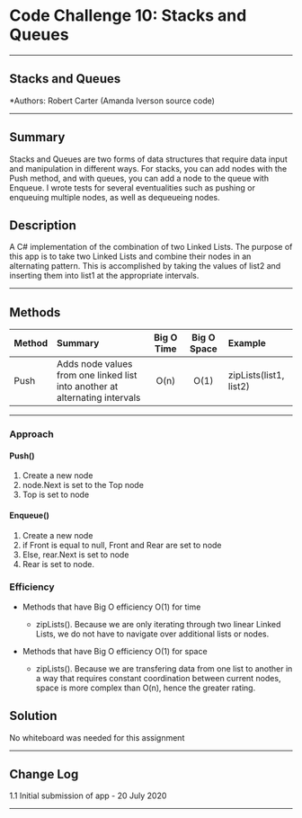 # Code Challenge 10: Stacks and Queues
---

## Stacks and Queues

*Authors: Robert Carter (Amanda Iverson source code)

---

## Summary

Stacks and Queues are two forms of data structures that require data input and manipulation in different ways. For stacks, you can add nodes with the Push method, and with queues, you can add a node to the queue with Enqueue.
I wrote tests for several eventualities such as pushing or enqueuing multiple nodes, as well as dequeueing nodes.

## Description

A C# implementation of the combination of two Linked Lists. The purpose of this app is to take two Linked Lists and combine their nodes in an alternating pattern. 
This is accomplished by taking the values of list2 and inserting them into list1 at the appropriate intervals.


---

## Methods

| Method | Summary | Big O Time | Big O Space | Example | 
| :----------- | :----------- | :-------------: | :-------------: | :----------- |
| Push | Adds node values from one linked list into another at alternating intervals | O(n) | O(1) | zipLists(list1, list2) |



---
### Approach

#### Push()
1. Create a new node
2. node.Next is set to the Top node
3. Top is set to node

#### Enqueue()
1. Create a new node
2. if Front is equal to null, Front and Rear are set to node
3. Else, rear.Next is set to node
4. Rear is set to node.

### Efficiency
* Methods that have Big O efficiency O(1) for time
  * zipLists(). Because we are only iterating through two linear Linked Lists, we do not have to navigate over additional lists or nodes.

* Methods that have Big O efficiency O(1) for space
  * zipLists(). Because we are transfering data from one list to another in a way that requires constant coordination between current nodes, space is more complex than O(n), hence the greater rating. 
  
## Solution
No whiteboard was needed for this assignment

---

## Change Log

1.1 Initial submission of app - 20 July 2020

---

